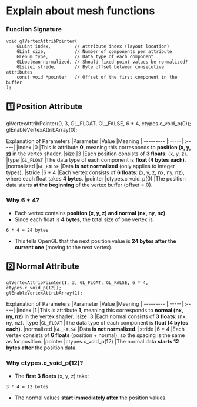 # Explain about mesh functions

### Function Signature
```
void glVertexAttribPointer(
    GLuint index,         // Attribute index (layout location)
    GLint size,           // Number of components per attribute
    GLenum type,          // Data type of each component
    GLboolean normalized, // Should fixed-point values be normalized?
    GLsizei stride,       // Byte offset between consecutive attributes
    const void *pointer   // Offset of the first component in the buffer
);
```

## 1️⃣ Position Attribute

glVertexAttribPointer(0, 3, GL_FLOAT, GL_FALSE, 6 * 4, ctypes.c_void_p(0));
glEnableVertexAttribArray(0);



Explanation of Parameters
|Parameter	|Value	|Meaning
| --------- |:-----| :-----|
|index	|0	|This is attribute **0**, meaning this corresponds to **position (x, y, z)** in the vertex shader.
|size	|3	|Each position consists of **3 floats**: (x, y, z).
|type	|`GL_FLOAT`	|The data type of each component is **float (4 bytes each)**.
|normalized	|`GL_FALSE`	|Data **is not normalized** (only applies to integer types).
|stride	|6 * 4	|Each vertex consists of **6 floats**: (x, y, z, nx, ny, nz), where each float takes **4 bytes**.
|pointer	|ctypes.c_void_p(0)	|The position data starts **at the beginning** of the vertex buffer (offset = 0).

### Why 6 * 4?

- Each vertex contains **position (x, y, z) and normal (nx, ny, nz)**.
- Since each float is **4 bytes**, the total size of one vertex is:
```
6 * 4 = 24 bytes
```
- This tells OpenGL that the next position value is **24 bytes after the current one** (moving to the next vertex).


## 2️⃣ Normal Attribute
```
glVertexAttribPointer(1, 3, GL_FLOAT, GL_FALSE, 6 * 4, ctypes.c_void_p(12));
glEnableVertexAttribArray(1);
```
Explanation of Parameters
|Parameter	|Value	|Meaning
| --------- |:-----| :-----|
|index	|1	|This is attribute **1**, meaning this corresponds to **normal (nx, ny, nz)** in the vertex shader.
|size	|3	|Each normal consists of **3 floats**: (nx, ny, nz).
|type	|`GL_FLOAT`	|The data type of each component is **float (4 bytes each)**.
|normalized	|`GL_FALSE`	|Data **is not normalized**.
|stride	|6 * 4	|Each vertex consists of **6 floats** (position + normal), so the spacing is the same as for position.
|pointer	|ctypes.c_void_p(12)	|The normal data **starts 12 bytes after** the position data.

### Why ctypes.c_void_p(12)?

- The **first 3 floats** (x, y, z) take:
```
3 * 4 = 12 bytes
```
- The normal values **start immediately after** the position values.